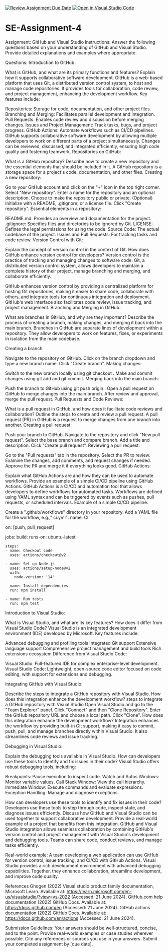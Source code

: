 [![Review Assignment Due Date](https://classroom.github.com/assets/deadline-readme-button-22041afd0340ce965d47ae6ef1cefeee28c7c493a6346c4f15d667ab976d596c.svg)](https://classroom.github.com/a/GvXCZgfk)
[![Open in Visual Studio Code](https://classroom.github.com/assets/open-in-vscode-2e0aaae1b6195c2367325f4f02e2d04e9abb55f0b24a779b69b11b9e10269abc.svg)](https://classroom.github.com/online_ide?assignment_repo_id=15309266&assignment_repo_type=AssignmentRepo)
# SE-Assignment-4
Assignment: GitHub and Visual Studio
Instructions:
Answer the following questions based on your understanding of GitHub and Visual Studio. Provide detailed explanations and examples where appropriate.

Questions:
Introduction to GitHub:

What is GitHub, and what are its primary functions and features? Explain how it supports collaborative software development.
GitHub is a web-based platform that uses Git, a distributed version control system, to host and manage code repositories. It provides tools for collaboration, code review, and project management, enhancing the development workflow. Key features include:

Repositories: Storage for code, documentation, and other project files.
Branching and Merging: Facilitates parallel development and integration.
Pull Requests: Enables code review and discussion before merging changes.
Issues and Project Management: Track tasks, bugs, and project progress.
GitHub Actions: Automate workflows such as CI/CD pipelines.
GitHub supports collaborative software development by allowing multiple developers to work on different parts of a project simultaneously. Changes can be reviewed, discussed, and integrated efficiently, ensuring high code quality and fostering teamwork.
Repositories on GitHub:

What is a GitHub repository? Describe how to create a new repository and the essential elements that should be included in it.
A GitHub repository is a storage space for a project's code, documentation, and other files.
Creating a new repository:

Go to your GitHub account and click on the "+" icon in the top right corner.
Select "New repository".
Enter a name for the repository and an optional description.
Choose to make the repository public or private.
(Optional) Initialize with a README, .gitignore, or a license file.
Click "Create repository".
Essential elements in a repository:

README.md: Provides an overview and documentation for the project.
.gitignore: Specifies files and directories to be ignored by Git.
LICENSE: Defines the legal permissions for using the code.
Source Code: The actual codebase of the project.
Issues and Pull Requests: For tracking tasks and code review.
Version Control with Git:

Explain the concept of version control in the context of Git. How does GitHub enhance version control for developers?
Version control is the practice of tracking and managing changes to software code. Git, a distributed version control system, allows developers to maintain a complete history of their project, manage branching and merging, and collaborate efficiently.

GitHub enhances version control by providing a centralized platform for hosting Git repositories, making it easier to share code, collaborate with others, and integrate tools for continuous integration and deployment. GitHub's web interface also facilitates code review, issue tracking, and project management.
Branching and Merging in GitHub:

What are branches in GitHub, and why are they important? Describe the process of creating a branch, making changes, and merging it back into the main branch.
Branches in GitHub are separate lines of development within a repository. They allow developers to work on features, fixes, or experiments in isolation from the main codebase.

Creating a branch:

Navigate to the repository on GitHub.
Click on the branch dropdown and type a new branch name.
Click "Create branch".
Making changes:

Switch to the new branch locally using git checkout <branch-name>.
Make and commit changes using git add and git commit.
Merging back into the main branch:

Push the branch to GitHub using git push origin <branch-name>.
Open a pull request on GitHub to merge changes into the main branch.
After review and approval, merge the pull request.
Pull Requests and Code Reviews:

What is a pull request in GitHub, and how does it facilitate code reviews and collaboration? Outline the steps to create and review a pull request.
A pull request (PR) in GitHub is a request to merge changes from one branch into another.
Creating a pull request:

Push your branch to GitHub.
Navigate to the repository and click "New pull request".
Select the base branch and compare branch.
Add a title and description.
Click "Create pull request".
Reviewing a pull request:

Go to the "Pull requests" tab in the repository.
Select the PR to review.
Examine the changes, add comments, and request changes if needed.
Approve the PR and merge it if everything looks good.
GitHub Actions:

Explain what GitHub Actions are and how they can be used to automate workflows. Provide an example of a simple CI/CD pipeline using GitHub Actions.
GitHub Actions is a CI/CD and automation tool that allows developers to define workflows for automated tasks. Workflows are defined using YAML syntax and can be triggered by events such as pushes, pull requests, or scheduled intervals.
Example of a simple CI/CD pipeline:

Create a ".github/workflows" directory in your repository.
Add a YAML file for the workflow, e.g.," ci.yml":
name: CI

on: [push, pull_request]

jobs:
  build:
    runs-on: ubuntu-latest

    steps:
    - name: Checkout code
      uses: actions/checkout@v2

    - name: Set up Node.js
      uses: actions/setup-node@v2
      with:
        node-version: '14'

    - name: Install dependencies
      run: npm install

    - name: Run tests
      run: npm test



Introduction to Visual Studio:

What is Visual Studio, and what are its key features? How does it differ from Visual Studio Code?
Visual Studio is an integrated development environment (IDE) developed by Microsoft. Key features include:

Advanced debugging and profiling tools
Integrated Git support
Extensive language support
Comprehensive project management and build tools
Rich extensions ecosystem
Difference from Visual Studio Code:

Visual Studio: Full-featured IDE for complex enterprise-level development.
Visual Studio Code: Lightweight, open-source code editor focused on code editing, with support for extensions and debugging.

Integrating GitHub with Visual Studio:

Describe the steps to integrate a GitHub repository with Visual Studio. How does this integration enhance the development workflow?
steps to integrate a GitHub repository with Visual Studio
Open Visual Studio and go to the "Team Explorer" panel.
Click "Connect" and then "Clone Repository".
Enter the GitHub repository URL and choose a local path.
Click "Clone".
How does this integration enhance the development workflow?
Integration enhances the workflow by providing built-in Git support, making it easy to commit, push, pull, and manage branches directly within Visual Studio. It also streamlines code reviews and issue tracking.

Debugging in Visual Studio:

Explain the debugging tools available in Visual Studio. How can developers use these tools to identify and fix issues in their code?
Visual Studio offers robust debugging tools, including:

Breakpoints: Pause execution to inspect code.
Watch and Autos Windows: Monitor variable values.
Call Stack Window: View the call hierarchy.
Immediate Window: Execute commands and evaluate expressions.
Exception Handling: Manage and diagnose exceptions.

How can developers use these tools to identify and fix issues in their code?
Developers use these tools to step through code, inspect state, and diagnose issues efficiently.
Discuss how GitHub and Visual Studio can be used together to support collaborative development. Provide a real-world example of a project that benefits from this integration.
GitHub and Visual Studio integration allows seamless collaboration by combining GitHub's version control and project management with Visual Studio's development and debugging tools. Teams can share code, conduct reviews, and manage tasks efficiently.

Real-world example:
A team developing a web application can use GitHub for version control, issue tracking, and CI/CD with GitHub Actions. Visual Studio provides a rich development environment with advanced debugging capabilities. Together, they enhance collaboration, streamline development, and improve code quality.

References
Ghogen (2022) Visual studio product family documentation, Microsoft Learn. Available at: https://learn.microsoft.com/en-us/visualstudio/?view=vs-2022 (Accessed: 21 June 2024). 
GitHub.com help documentation (2022) GitHub Docs. Available at: https://docs.github.com/en (Accessed: 21 June 2024). 
GitHub actions documentation (2022) GitHub Docs. Available at: https://docs.github.com/en/actions (Accessed: 21 June 2024).  

Submission Guidelines:
Your answers should be well-structured, concise, and to the point.
Provide real-world examples or case studies wherever possible.
Cite any references or sources you use in your answers.
Submit your completed assignment by [due date].
